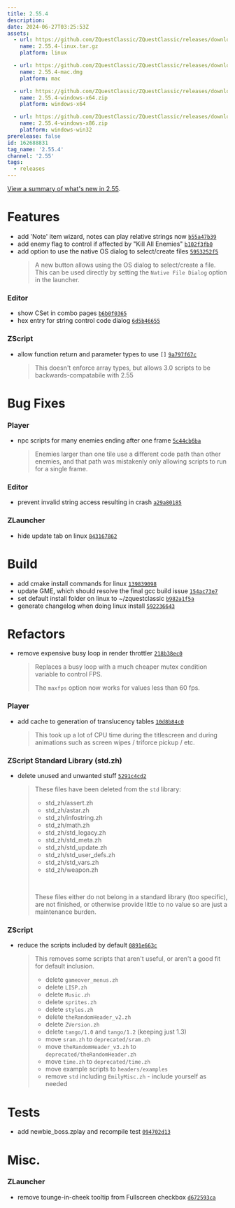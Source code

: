 ```yaml
---
title: 2.55.4
description: 
date: 2024-06-27T03:25:53Z
assets: 
  - url: https://github.com/ZQuestClassic/ZQuestClassic/releases/download/2.55.4/2.55.4-linux.tar.gz
    name: 2.55.4-linux.tar.gz
    platform: linux

  - url: https://github.com/ZQuestClassic/ZQuestClassic/releases/download/2.55.4/2.55.4-mac.dmg
    name: 2.55.4-mac.dmg
    platform: mac

  - url: https://github.com/ZQuestClassic/ZQuestClassic/releases/download/2.55.4/2.55.4-windows-x64.zip
    name: 2.55.4-windows-x64.zip
    platform: windows-x64

  - url: https://github.com/ZQuestClassic/ZQuestClassic/releases/download/2.55.4/2.55.4-windows-x86.zip
    name: 2.55.4-windows-x86.zip
    platform: windows-win32
prerelease: false
id: 162688831
tag_name: '2.55.4'
channel: '2.55'
tags:
  - releases
---
```


[View a summary of what's new in 2.55](https://zquestclassic.com/docs/2.55/).
# Features

- add 'Note' item wizard, notes can play relative strings now [`b55a47b39`](https://github.com/ZQuestClassic/ZQuestClassic/commit/b55a47b39a9eff4c2ad08413e94a9dcc12f989cd)
- add enemy flag to control if affected by "Kill All Enemies" [`b102f3fb0`](https://github.com/ZQuestClassic/ZQuestClassic/commit/b102f3fb01137b80e94f369d36ffa02f4280105e)
- add option to use the native OS dialog to select/create files [`5953252f5`](https://github.com/ZQuestClassic/ZQuestClassic/commit/5953252f5bb9dd4115c177c42a5d8623ba911b22)
   &nbsp;
   >A new button allows using the OS dialog to select/create a file. This can be used directly by setting the `Native File Dialog` option in the launcher. 
   >

### Editor

- show CSet in combo pages [`b6b0f0365`](https://github.com/ZQuestClassic/ZQuestClassic/commit/b6b0f0365eccf41e8dbdfb3bb91984b4b171158b)
- hex entry for string control code dialog [`6d5b46655`](https://github.com/ZQuestClassic/ZQuestClassic/commit/6d5b466559462634ec4d1a75d66d8dac4d122e29)

### ZScript

- allow function return and parameter types to use `[]` [`9a797f67c`](https://github.com/ZQuestClassic/ZQuestClassic/commit/9a797f67cfcac5702d0ec4107dc002b0b14c43e3)
   &nbsp;
   >This doesn't enforce array types, but allows 3.0 scripts to be backwards-compatabile with 2.55 
   >

# Bug Fixes

### Player

- npc scripts for many enemies ending after one frame [`5c44cb6ba`](https://github.com/ZQuestClassic/ZQuestClassic/commit/5c44cb6ba59db03f44ce08d77ba2c4c2a5cace2f)
   &nbsp;
   >Enemies larger than one tile use a different code path than other enemies, and that path was mistakenly only allowing scripts to run for a single frame. 
   >

### Editor

- prevent invalid string access resulting in crash [`a29a80185`](https://github.com/ZQuestClassic/ZQuestClassic/commit/a29a8018521ab4e2bcd194c221582362e0cdc88b)

### ZLauncher

- hide update tab on linux [`843167862`](https://github.com/ZQuestClassic/ZQuestClassic/commit/843167862e9caf5514c412173dbd9b3135c86b34)

# Build

- add cmake install commands for linux [`139839098`](https://github.com/ZQuestClassic/ZQuestClassic/commit/1398390986bccb38d6b8805e7653ac2beb3876c3)
- update GME, which should resolve the final gcc build issue [`154ac73e7`](https://github.com/ZQuestClassic/ZQuestClassic/commit/154ac73e7ae72518ef72f954aeebd466d9a81c7d)
- set default install folder on linux to ~/zquestclassic [`b982a1f5a`](https://github.com/ZQuestClassic/ZQuestClassic/commit/b982a1f5a1fb5e8647e1975ab1adef5b1829342e)
- generate changelog when doing linux install [`592236643`](https://github.com/ZQuestClassic/ZQuestClassic/commit/592236643c69cf83e54a1392b98c5241ca3dad34)

# Refactors

- remove expensive busy loop in render throttler [`218b38ec0`](https://github.com/ZQuestClassic/ZQuestClassic/commit/218b38ec0e24b3abbd0ecce8dd821d4f5991ee62)
   &nbsp;
   >Replaces a busy loop with a much cheaper mutex condition variable to control FPS.  
   >
   >The `maxfps` option now works for values less than 60 fps. 
   >

### Player

- add cache to generation of translucency tables [`10d8b84c0`](https://github.com/ZQuestClassic/ZQuestClassic/commit/10d8b84c0491bc1acc55b4b97a8d649792706602)
   &nbsp;
   >This took up a lot of CPU time during the titlescreen and during animations such as screen wipes / triforce pickup / etc. 
   >

### ZScript Standard Library (std.zh)

- delete unused and unwanted stuff [`5291c4cd2`](https://github.com/ZQuestClassic/ZQuestClassic/commit/5291c4cd2891dc2dc9e2e1c0b22a1d77def1a233)
   &nbsp;
   >These files have been deleted from the `std` library:  
   >
   >* std_zh/assert.zh
   >* std_zh/astar.zh
   >* std_zh/infostring.zh
   >* std_zh/math.zh
   >* std_zh/std_legacy.zh
   >* std_zh/std_meta.zh
   >* std_zh/std_update.zh
   >* std_zh/std_user_defs.zh
   >* std_zh/std_vars.zh
   >* std_zh/weapon.zh
   >
   >
   >&nbsp;
   >
   >These files either do not belong in a standard library (too specific), are not finished, or otherwise provide little to no value so are just a maintenance burden. 
   >

### ZScript

- reduce the scripts included by default [`0891e663c`](https://github.com/ZQuestClassic/ZQuestClassic/commit/0891e663c3ebb5c089ca469a1075f66d0cdbf674)
   &nbsp;
   >This removes some scripts that aren't useful, or aren't a good fit for default inclusion.  
   >
   >* delete `gameover_menus.zh`
   >* delete `LISP.zh`
   >* delete `Music.zh`
   >* delete `sprites.zh`
   >* delete `styles.zh`
   >* delete `theRandomHeader_v2.zh`
   >* delete `ZVersion.zh`
   >* delete `tango/1.0` and `tango/1.2` (keeping just 1.3)
   >* move `sram.zh` to `deprecated/sram.zh`
   >* move `theRandomHeader_v3.zh` to `deprecated/theRandomHeader.zh`
   >* move `time.zh` to `deprecated/time.zh`
   >* move example scripts to `headers/examples`
   >* remove `std` including `EmilyMisc.zh` - include yourself as needed
   >

# Tests

- add newbie_boss.zplay and recompile test [`094702d13`](https://github.com/ZQuestClassic/ZQuestClassic/commit/094702d13edaea522312dcd98b9f43676c9ee78f)

# Misc.

### ZLauncher

- remove tounge-in-cheek tooltip from Fullscreen checkbox [`d672593ca`](https://github.com/ZQuestClassic/ZQuestClassic/commit/d672593ca06e2c76ea50b0fc6f3c5ebd8b1df5ce)
